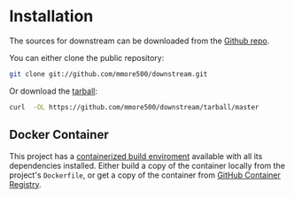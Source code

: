 # Installation

The sources for downstream can be downloaded from the [Github repo](https://github.com/mmore500/downstream).

You can either clone the public repository:

```bash
git clone git://github.com/mmore500/downstream.git
```
Or download the [tarball](https://github.com/mmore500/downstream/tarball/master):

```bash
curl  -OL https://github.com/mmore500/downstream/tarball/master
```

## Docker Container

This project has a [containerized build enviroment](https://docs.docker.com/engine/reference/commandline/build/) available with all its dependencies installed.
Either build a copy of the container locally from the project's `Dockerfile`,
or get a copy of the container from [GitHub Container Registry](https://ghcr.io/mmore500/downstream}).
